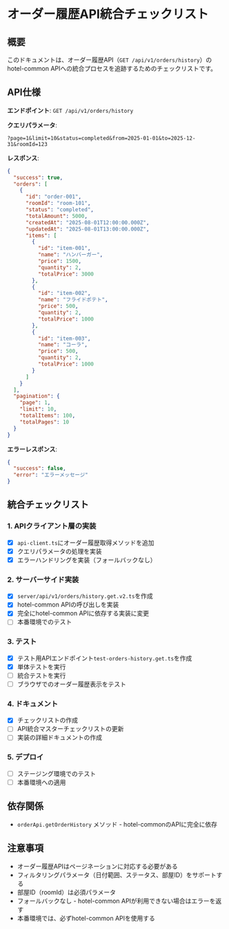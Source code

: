 # オーダー履歴API統合チェックリスト

## 概要

このドキュメントは、オーダー履歴API（`GET /api/v1/orders/history`）のhotel-common APIへの統合プロセスを追跡するためのチェックリストです。

## API仕様

**エンドポイント**: `GET /api/v1/orders/history`

**クエリパラメータ**:
```
?page=1&limit=10&status=completed&from=2025-01-01&to=2025-12-31&roomId=123
```

**レスポンス**:
```json
{
  "success": true,
  "orders": [
    {
      "id": "order-001",
      "roomId": "room-101",
      "status": "completed",
      "totalAmount": 5000,
      "createdAt": "2025-08-01T12:00:00.000Z",
      "updatedAt": "2025-08-01T13:00:00.000Z",
      "items": [
        {
          "id": "item-001",
          "name": "ハンバーガー",
          "price": 1500,
          "quantity": 2,
          "totalPrice": 3000
        },
        {
          "id": "item-002",
          "name": "フライドポテト",
          "price": 500,
          "quantity": 2,
          "totalPrice": 1000
        },
        {
          "id": "item-003",
          "name": "コーラ",
          "price": 500,
          "quantity": 2,
          "totalPrice": 1000
        }
      ]
    }
  ],
  "pagination": {
    "page": 1,
    "limit": 10,
    "totalItems": 100,
    "totalPages": 10
  }
}
```

**エラーレスポンス**:
```json
{
  "success": false,
  "error": "エラーメッセージ"
}
```

## 統合チェックリスト

### 1. APIクライアント層の実装

- [x] `api-client.ts`にオーダー履歴取得メソッドを追加
- [x] クエリパラメータの処理を実装
- [x] エラーハンドリングを実装（フォールバックなし）

### 2. サーバーサイド実装

- [x] `server/api/v1/orders/history.get.v2.ts`を作成
- [x] hotel-common APIの呼び出しを実装
- [x] 完全にhotel-common APIに依存する実装に変更
- [ ] 本番環境でのテスト

### 3. テスト

- [x] テスト用APIエンドポイント`test-orders-history.get.ts`を作成
- [x] 単体テストを実行
- [ ] 統合テストを実行
- [ ] ブラウザでのオーダー履歴表示をテスト

### 4. ドキュメント

- [x] チェックリストの作成
- [ ] API統合マスターチェックリストの更新
- [ ] 実装の詳細ドキュメントの作成

### 5. デプロイ

- [ ] ステージング環境でのテスト
- [ ] 本番環境への適用

## 依存関係

- `orderApi.getOrderHistory` メソッド - hotel-commonのAPIに完全に依存

## 注意事項

- オーダー履歴APIはページネーションに対応する必要がある
- フィルタリングパラメータ（日付範囲、ステータス、部屋ID）をサポートする
- 部屋ID（roomId）は必須パラメータ
- フォールバックなし - hotel-common APIが利用できない場合はエラーを返す
- 本番環境では、必ずhotel-common APIを使用する
